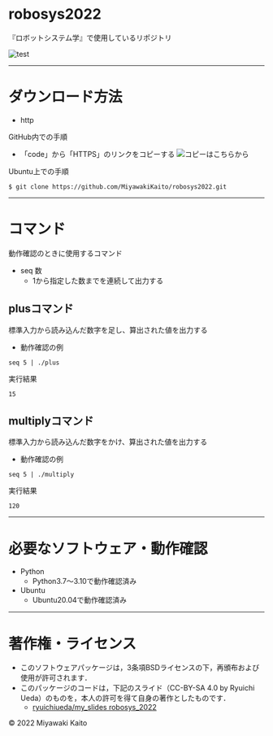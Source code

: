 # robosys2022
『ロボットシステム学』で使用しているリポジトリ

![test](https://github.com/MiyawakiKaito/robosys2022/actions/workflows/test.yml/badge.svg)

---

# ダウンロード方法

* http

GitHub内での手順

* 「code」から「HTTPS」のリンクをコピーする
![コピーはこちらから](https://user-images.githubusercontent.com/83056429/204412705-2dcafebe-63e0-48ac-9d43-55e73178db2c.png)

Ubuntu上での手順
```
$ git clone https://github.com/MiyawakiKaito/robosys2022.git
```

---

# コマンド

動作確認のときに使用するコマンド
* seq 数 
  * 1から指定した数までを連続して出力する

## plusコマンド
標準入力から読み込んだ数字を足し、算出された値を出力する

* 動作確認の例
```
seq 5 | ./plus
```
実行結果
```
15
```

## multiplyコマンド
標準入力から読み込んだ数字をかけ、算出された値を出力する

* 動作確認の例
```
seq 5 | ./multiply
```
実行結果
```
120
```

---

# 必要なソフトウェア・動作確認
* Python
  * Python3.7～3.10で動作確認済み
* Ubuntu
  * Ubuntu20.04で動作確認済み

---

# 著作権・ライセンス
  * このソフトウェアパッケージは，3条項BSDライセンスの下，再頒布および使用が許可されます．
* このパッケージのコードは，下記のスライド（CC-BY-SA 4.0 by Ryuichi Ueda）のものを，本人の許可を得て自身の著作としたものです．
  * [ryuichiueda/my_slides robosys_2022](https://github.com/ryuichiueda/my_slides/tree/master/robosys_2022)

© 2022 Miyawaki Kaito

   

